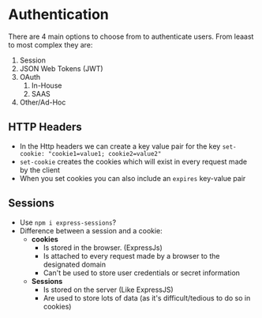 # Authentication

There are 4 main options to choose from to authenticate users. From leaast to most complex they are:

1. Session
2. JSON Web Tokens (JWT)
3. OAuth
   1. In-House
   2. SAAS
4. Other/Ad-Hoc

## HTTP Headers

- In the Http headers we can create a key value pair for the key `set-cookie: "cookie1=value1; cookie2=value2"`
- `set-cookie` creates the cookies which will exist in every request made by the client
- When you set cookies you can also include an `expires` key-value pair

## Sessions

- Use `npm i express-sessions`?
- Difference between a session and a cookie:
  - **cookies**
    - Is stored in the browser. (ExpressJs)
    - Is attached to every request made by a browser to the designated domain
    - Can't be used to store user credentials or secret information
  - **Sessions**
    - Is stored on the server (Like ExpressJS)
    - Are used to store lots of data (as it's difficult/tedious to do so in cookies)
